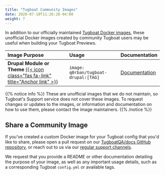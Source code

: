 ```yaml
---
title: "Tugboat Community Images"
date: 2020-07-10T11:26:28-04:00
weight: 7
---
```


In addition to our officially maintained [Tugboat Docker images](/reference/tugboat-images/), these unofficial Docker
images created by community Tugboat users may be useful when building your Tugboat Previews.

| Image Purpose                                                                                             | Usage                                | Documentation                                                                 |
| :-------------------------------------------------------------------------------------------------------- | :----------------------------------- | ----------------------------------------------------------------------------- |
| **Drupal Module or Theme** [{{< icon class="fas fa-link" title="Anchor link" >}}](#q0rban-tugboat-drupal) | `image: q0rban/tugboat-drupal:[TAG]` | [Documentation](https://github.com/q0rban/tugboat-drupal/blob/main/README.md) |

{{% notice info %}} These are unofficial images that we do not maintain, so Tugboat's Support service does not cover
these images. To request changes or updates to the images, or information and documentation on how to use them, please
contact the image maintainers. {{% /notice %}}

## Share a Community Image

If you've created a custom Docker image for your Tugboat config that you'd like to share, please open a pull request on
our [TugboatQA/docs GitHub repository](https://github.com/TugboatQA/docs), or reach out to us via our
[regular support channels](/support/).

We request that you provide a README or other documentation detailing the purpose of your image, as well as any
important usage details, such as a corresponding Tugboat `config.yml` or available tags.
